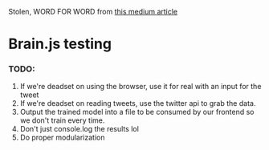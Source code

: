 Stolen, WORD FOR WORD from [this medium article](https://itnext.io/you-can-build-a-neural-network-in-javascript-even-if-you-dont-really-understand-neural-networks-e63e12713a3)

# Brain.js testing

### TODO:
1. If we're deadset on using the browser, use it for real with an input for the tweet
2. If we're deadset on reading tweets, use the twitter api to grab the data.
3. Output the trained model into a file to be consumed by our frontend so we don't train every time.
4. Don't just console.log the results lol
5. Do proper modularization
